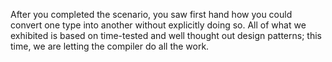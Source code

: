 After you completed the scenario, you saw first hand how you could convert one type into another without explicitly doing so. All of what we exhibited is based on time-tested and well thought out design patterns; this time, we are letting the compiler do all the work.